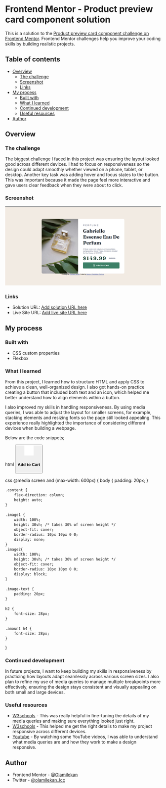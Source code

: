 # Frontend Mentor - Product preview card component solution

This is a solution to the [Product preview card component challenge on Frontend Mentor](https://www.frontendmentor.io/challenges/product-preview-card-component-GO7UmttRfa). Frontend Mentor challenges help you improve your coding skills by building realistic projects. 

## Table of contents

- [Overview](#overview)
  - [The challenge](#the-challenge)
  - [Screenshot](#screenshot)
  - [Links](#links)
- [My process](#my-process)
  - [Built with](#built-with)
  - [What I learned](#what-i-learned)
  - [Continued development](#continued-development)
  - [Useful resources](#useful-resources)
- [Author](#author)

## Overview

### The challenge
The biggest challenge I faced in this project was ensuring the layout looked good across different devices. I had to focus on responsiveness so the design could adapt smoothly whether viewed on a phone, tablet, or desktop.
Another key task was adding hover and focus states to the button. This was important because it made the page feel more interactive and gave users clear feedback when they were about to click.

### Screenshot
![](./Screenshot.png)

### Links
- Solution URL: [Add solution URL here](https://github.com/OlamilekanAdewuyi/Perfume.git)
- Live Site URL: [Add live site URL here](https://perfume026.netlify.app/)

## My process

### Built with
- CSS custom properties
- Flexbox

### What I learned
From this project, I learned how to structure HTML and apply CSS to achieve a clean, well-organized design. I also got hands-on practice creating a button that included both text and an icon, which helped me better understand how to align elements within a button.

I also improved my skills in handling responsiveness. By using media queries, I was able to adjust the layout for smaller screens, for example, stacking elements and resizing fonts so the page still looked appealing. This experience really highlighted the importance of considering different devices when building a webpage.

Below are the code snippets;

html
      <button>
          <img src="./images/icon-cart.svg" alt="cart" />
          <h4>Add to Cart</h4>
        </button>

css
@media screen and (max-width: 600px) {
    body {
        padding: 20px;
    }

    .content {
        flex-direction: column;
        height: auto;
    }

    .image1 {
        width: 100%;
        height: 30vh; /* takes 30% of screen height */
        object-fit: cover;
        border-radius: 10px 10px 0 0;
        display: none;
    }
    .image2{
        width: 100%;
        height: 30vh; /* takes 30% of screen height */
        object-fit: cover;
        border-radius: 10px 10px 0 0;
        display: block;
    }

    .image-text {
        padding: 20px;
    }

    h2 {
        font-size: 28px;
    }

    .amount h4 {
        font-size: 28px;
    }
}


### Continued development
In future projects, I want to keep building my skills in responsiveness by practicing how layouts adapt seamlessly across various screen sizes. I also plan to refine my use of media queries to manage multiple breakpoints more effectively, ensuring the design stays consistent and visually appealing on both small and large devices.


### Useful resources
- [W3schools](https://www.w3schools.com/css/css3_mediaqueries.asp) - This was really helpful in fine-tuning the details of my media queries and making sure everything looked just right.
- [W3schools](https://www.w3schools.com/css/css_rwd_intro.asp) - This helped me get the right details to make my project responsive across different devices.
- [Youtube](https://www.youtube.com/watch?v=n9yI6fjkrfE&t=10s) - By watching some YouTube videos, I was able to understand what media queries are and how they work to make a design responsive.

## Author
- Frontend Mentor - [@Olamilekan](https://www.frontendmentor.io/profile/OlamilekanAdewuyi)
- Twitter - [@olamilekan_lcc](https://x.com/Olamilekan_lcc?t=bqsjVbUEQQjksZTp4RRb_Q&s=09)
